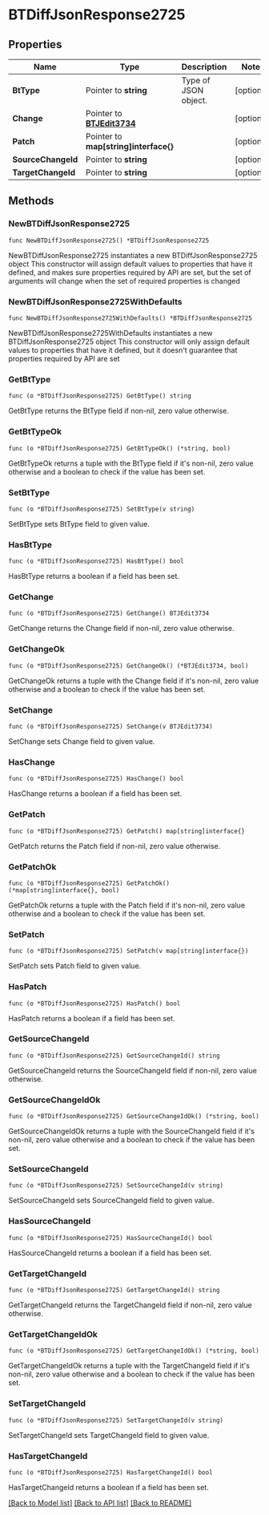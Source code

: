 # BTDiffJsonResponse2725

## Properties

Name | Type | Description | Notes
------------ | ------------- | ------------- | -------------
**BtType** | Pointer to **string** | Type of JSON object. | [optional] 
**Change** | Pointer to [**BTJEdit3734**](BTJEdit3734.md) |  | [optional] 
**Patch** | Pointer to **map[string]interface{}** |  | [optional] 
**SourceChangeId** | Pointer to **string** |  | [optional] 
**TargetChangeId** | Pointer to **string** |  | [optional] 

## Methods

### NewBTDiffJsonResponse2725

`func NewBTDiffJsonResponse2725() *BTDiffJsonResponse2725`

NewBTDiffJsonResponse2725 instantiates a new BTDiffJsonResponse2725 object
This constructor will assign default values to properties that have it defined,
and makes sure properties required by API are set, but the set of arguments
will change when the set of required properties is changed

### NewBTDiffJsonResponse2725WithDefaults

`func NewBTDiffJsonResponse2725WithDefaults() *BTDiffJsonResponse2725`

NewBTDiffJsonResponse2725WithDefaults instantiates a new BTDiffJsonResponse2725 object
This constructor will only assign default values to properties that have it defined,
but it doesn't guarantee that properties required by API are set

### GetBtType

`func (o *BTDiffJsonResponse2725) GetBtType() string`

GetBtType returns the BtType field if non-nil, zero value otherwise.

### GetBtTypeOk

`func (o *BTDiffJsonResponse2725) GetBtTypeOk() (*string, bool)`

GetBtTypeOk returns a tuple with the BtType field if it's non-nil, zero value otherwise
and a boolean to check if the value has been set.

### SetBtType

`func (o *BTDiffJsonResponse2725) SetBtType(v string)`

SetBtType sets BtType field to given value.

### HasBtType

`func (o *BTDiffJsonResponse2725) HasBtType() bool`

HasBtType returns a boolean if a field has been set.

### GetChange

`func (o *BTDiffJsonResponse2725) GetChange() BTJEdit3734`

GetChange returns the Change field if non-nil, zero value otherwise.

### GetChangeOk

`func (o *BTDiffJsonResponse2725) GetChangeOk() (*BTJEdit3734, bool)`

GetChangeOk returns a tuple with the Change field if it's non-nil, zero value otherwise
and a boolean to check if the value has been set.

### SetChange

`func (o *BTDiffJsonResponse2725) SetChange(v BTJEdit3734)`

SetChange sets Change field to given value.

### HasChange

`func (o *BTDiffJsonResponse2725) HasChange() bool`

HasChange returns a boolean if a field has been set.

### GetPatch

`func (o *BTDiffJsonResponse2725) GetPatch() map[string]interface{}`

GetPatch returns the Patch field if non-nil, zero value otherwise.

### GetPatchOk

`func (o *BTDiffJsonResponse2725) GetPatchOk() (*map[string]interface{}, bool)`

GetPatchOk returns a tuple with the Patch field if it's non-nil, zero value otherwise
and a boolean to check if the value has been set.

### SetPatch

`func (o *BTDiffJsonResponse2725) SetPatch(v map[string]interface{})`

SetPatch sets Patch field to given value.

### HasPatch

`func (o *BTDiffJsonResponse2725) HasPatch() bool`

HasPatch returns a boolean if a field has been set.

### GetSourceChangeId

`func (o *BTDiffJsonResponse2725) GetSourceChangeId() string`

GetSourceChangeId returns the SourceChangeId field if non-nil, zero value otherwise.

### GetSourceChangeIdOk

`func (o *BTDiffJsonResponse2725) GetSourceChangeIdOk() (*string, bool)`

GetSourceChangeIdOk returns a tuple with the SourceChangeId field if it's non-nil, zero value otherwise
and a boolean to check if the value has been set.

### SetSourceChangeId

`func (o *BTDiffJsonResponse2725) SetSourceChangeId(v string)`

SetSourceChangeId sets SourceChangeId field to given value.

### HasSourceChangeId

`func (o *BTDiffJsonResponse2725) HasSourceChangeId() bool`

HasSourceChangeId returns a boolean if a field has been set.

### GetTargetChangeId

`func (o *BTDiffJsonResponse2725) GetTargetChangeId() string`

GetTargetChangeId returns the TargetChangeId field if non-nil, zero value otherwise.

### GetTargetChangeIdOk

`func (o *BTDiffJsonResponse2725) GetTargetChangeIdOk() (*string, bool)`

GetTargetChangeIdOk returns a tuple with the TargetChangeId field if it's non-nil, zero value otherwise
and a boolean to check if the value has been set.

### SetTargetChangeId

`func (o *BTDiffJsonResponse2725) SetTargetChangeId(v string)`

SetTargetChangeId sets TargetChangeId field to given value.

### HasTargetChangeId

`func (o *BTDiffJsonResponse2725) HasTargetChangeId() bool`

HasTargetChangeId returns a boolean if a field has been set.


[[Back to Model list]](../README.md#documentation-for-models) [[Back to API list]](../README.md#documentation-for-api-endpoints) [[Back to README]](../README.md)


